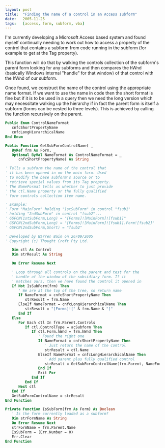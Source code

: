 ```yaml
---
layout: post
title:  "Finding the name of a control in an Access subform"
date:   2005-11-25
tags:   [access, form, subform, vba]
---
```


I'm currently developing a Microsoft Access based system and found
myself continually needing to work out how to access a property of the
control that contains a subform from code running in the subform (for
example to get at the Tag property).

This function will do that by walking the controls collection of the
subform's parent form looking for any subforms and then compares the
hWnd (basically Windows internal "handle" for that window) of that
control with the hWnd of our subform.

Once found, we construct the name of the control using the appropriate
name format. If we want to use the name in code then the short format is
fine but if it is to be used in a query then we need the long version
which may necessitate walking up the hierarchy if in fact the parent
form is itself a subform (forms can be nested to three levels). This is
achieved by calling the function recursively on the parent.

```vb
Public Enum ControlNameFormat
   cnfcShortPropertyName
   cnfcLongHierarchicalName
End Enum

Public Function GetSubFormControlName( _
   ByRef frm As Form, _
   Optional ByVal NameFormat As ControlNameFormat = _
      cnfcShortPropertyName) As String

' Tells a subform the name of the control that
' it has been opened in on the main form. Used
' to modify the base subform's source or to
' retrieve special values from its Tag property.
' The NameFormat tells us whether to just provide
' the ctl.Name property or the fully qualified
' form controls collection item name.

' Example:
' Form "MainForm" holding "1stSubForm" in control "fsub1"
' holding "2ndSubForm" in control "fsub2"...
' GSFCN(1stSubForm,Long) = "[Forms]![MainForm]![fsub1]"
' GSFCN(2ndSubForm,Long) = "[Forms]![MainForm]![fsub1].Form![fsub2]"
' GSFCN(2ndSubForm,Short) = "fsub2"

' Developed by Warren Bain on 26/09/2005
' Copyright (c) Thought Croft Pty Ltd.

   Dim ctl As Control
   Dim strResult As String

   On Error Resume Next

   ' Loop through all controls on the parent and test for the
   ' handle of the window of the subsidiary form. If it
   ' matches ours, then we have found the control it opened in
   If Not IsSubForm(frm) Then
      ' We are at the top of the tree, so return name
      If NameFormat = cnfcShortPropertyName Then
         strResult = frm.Name
      ElseIf NameFormat = cnfcLongHierarchicalName Then
         strResult = "[Forms]![" & frm.Name & "]"
      End If
   Else
      For Each ctl In frm.Parent.Controls
         If ctl.ControlType = acSubform Then
            If ctl.Form.hWnd = frm.hWnd Then
               ' Found the right one
               If NameFormat = cnfcShortPropertyName Then
                  ' Just return the name of the control
                  strResult = ctl.Name
               ElseIf NameFormat = cnfcLongHierarchicalName Then
                  ' Add parent plus fully qualified control
                  strResult = GetSubFormControlName(frm.Parent, NameFormat) & ".Form![" & ctl.Name & "]"
               End If
               Exit For
            End If
         End If
      Next ctl
   End If
   GetSubFormControlName = strResult
End Function

Private Function IsSubForm(frm As Form) As Boolean
   ' Is the form currently loaded as a subform?
   Dim strFormName As String
   On Error Resume Next
   strFormName = frm.Parent.Name
   IsSubForm = (Err.Number = 0)
   Err.Clear
End Function
```
